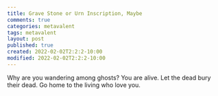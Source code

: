 ```yaml
---
title: Grave Stone or Urn Inscription, Maybe
comments: true
categories: metavalent
tags: metavalent
layout: post
published: true
created: 2022-02-02T2:2:2-10:00
modified: 2022-02-02T2:2:2-10:00
---
```


Why are you wandering among ghosts?
You are alive.
Let the dead bury their dead.
Go home to the living who love you.
